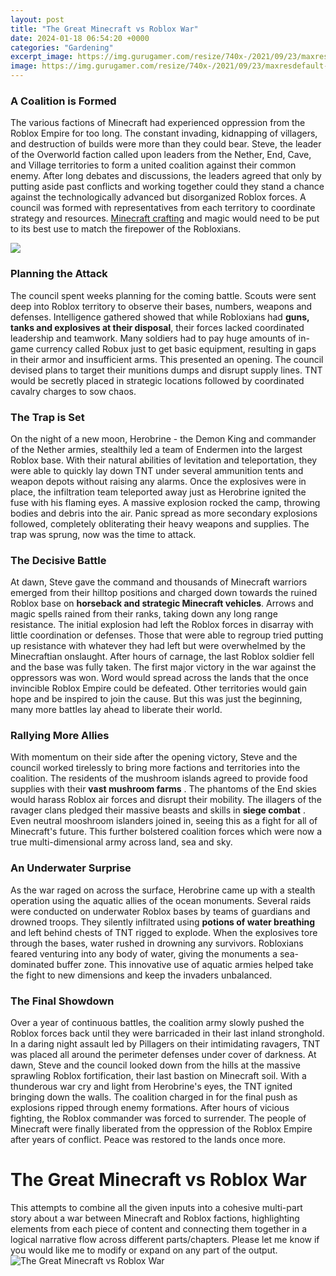 ```yaml
---
layout: post
title: "The Great Minecraft vs Roblox War"
date: 2024-01-18 06:54:20 +0000
categories: "Gardening"
excerpt_image: https://img.gurugamer.com/resize/740x-/2021/09/23/maxresdefault-ec54.jpg
image: https://img.gurugamer.com/resize/740x-/2021/09/23/maxresdefault-ec54.jpg
---
```


### A Coalition is Formed
The various factions of Minecraft had experienced oppression from the Roblox Empire for too long. The constant invading, kidnapping of villagers, and destruction of builds were more than they could bear. Steve, the leader of the Overworld faction called upon leaders from the Nether, End, Cave, and Village territories to form a united coalition against their common enemy. 
After long debates and discussions, the leaders agreed that only by putting aside past conflicts and working together could they stand a chance against the technologically advanced but disorganized Roblox forces. A council was formed with representatives from each territory to coordinate strategy and resources. [Minecraft crafting](https://store.fi.io.vn/womens-crazy-boston-terrier-lady-dog-lover-v-neck-t-shirt/women&) and magic would need to be put to its best use to match the firepower of the Robloxians.

![](https://img.gurugamer.com/resize/1200x-/2021/09/23/roblox-vs-minecraft-f37b.png)
### Planning the Attack 
The council spent weeks planning for the coming battle. Scouts were sent deep into Roblox territory to observe their bases, numbers, weapons and defenses. Intelligence gathered showed that while Robloxians had **guns, tanks and explosives at their disposal**, their forces lacked coordinated leadership and teamwork. 
Many soldiers had to pay huge amounts of in-game currency called Robux just to get basic equipment, resulting in gaps in their armor and insufficient arms. This presented an opening. The council devised plans to target their munitions dumps and disrupt supply lines. TNT would be secretly placed in strategic locations followed by coordinated cavalry charges to sow chaos.
### The Trap is Set
On the night of a new moon, Herobrine - the Demon King and commander of the Nether armies, stealthily led a team of Endermen into the largest Roblox base. With their natural abilities of levitation and teleportation, they were able to quickly lay down TNT under several ammunition tents and weapon depots without raising any alarms.
Once the explosives were in place, the infiltration team teleported away just as Herobrine ignited the fuse with his flaming eyes. A massive explosion rocked the camp, throwing bodies and debris into the air. Panic spread as more secondary explosions followed, completely obliterating their heavy weapons and supplies. The trap was sprung, now was the time to attack.
### The Decisive Battle
At dawn, Steve gave the command and thousands of Minecraft warriors emerged from their hilltop positions and charged down towards the ruined Roblox base on **horseback and strategic Minecraft vehicles**. Arrows and magic spells rained from their ranks, taking down any long range resistance. 
The initial explosion had left the Roblox forces in disarray with little coordination or defenses. Those that were able to regroup tried putting up resistance with whatever they had left but were overwhelmed by the Minecraftian onslaught. After hours of carnage, the last Roblox soldier fell and the base was fully taken. The first major victory in the war against the oppressors was won. 
Word would spread across the lands that the once invincible Roblox Empire could be defeated. Other territories would gain hope and be inspired to join the cause. But this was just the beginning, many more battles lay ahead to liberate their world.
### Rallying More Allies
With momentum on their side after the opening victory, Steve and the council worked tirelessly to bring more factions and territories into the coalition. The residents of the mushroom islands agreed to provide food supplies with their **vast mushroom farms** . The phantoms of the End skies would harass Roblox air forces and disrupt their mobility.
The illagers of the ravager clans pledged their massive beasts and skills in **siege combat** . Even neutral mooshroom islanders joined in, seeing this as a fight for all of Minecraft's future. This further bolstered coalition forces which were now a true multi-dimensional army across land, sea and sky.
### An Underwater Surprise  
As the war raged on across the surface, Herobrine came up with a stealth operation using the aquatic allies of the ocean monuments. Several raids were conducted on underwater Roblox bases by teams of guardians and drowned troops. They silently infiltrated using **potions of water breathing** and left behind chests of TNT rigged to explode.
When the explosives tore through the bases, water rushed in drowning any survivors. Robloxians feared venturing into any body of water, giving the monuments a sea-dominated buffer zone. This innovative use of aquatic armies helped take the fight to new dimensions and keep the invaders unbalanced.
### The Final Showdown
Over a year of continuous battles, the coalition army slowly pushed the Roblox forces back until they were barricaded in their last inland stronghold. In a daring night assault led by Pillagers on their intimidating ravagers, TNT was placed all around the perimeter defenses under cover of darkness. 
At dawn, Steve and the council looked down from the hills at the massive sprawling Roblox fortification, their last bastion on Minecraft soil. With a thunderous war cry and light from Herobrine's eyes, the TNT ignited bringing down the walls. 
The coalition charged in for the final push as explosions ripped through enemy formations. After hours of vicious fighting, the Roblox commander was forced to surrender. The people of Minecraft were finally liberated from the oppression of the Roblox Empire after years of conflict. Peace was restored to the lands once more.
# The Great Minecraft vs Roblox War
This attempts to combine all the given inputs into a cohesive multi-part story about a war between Minecraft and Roblox factions, highlighting elements from each piece of content and connecting them together in a logical narrative flow across different parts/chapters. Please let me know if you would like me to modify or expand on any part of the output.
![The Great Minecraft vs Roblox War](https://img.gurugamer.com/resize/740x-/2021/09/23/maxresdefault-ec54.jpg)